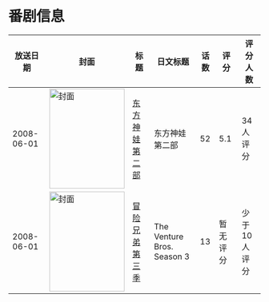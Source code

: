 # 番剧信息

|放送日期|封面|标题|日文标题|话数|评分|评分人数|
|---|---|---|---|---|---|---|
|2008-06-01|<img src="//lain.bgm.tv/pic/cover/c/47/86/103162_BTTE9.jpg" alt="封面" style="width:150px;height:200px;object-fit:cover;">|[东方神娃第二部](https://bangumi.tv/subject/103162)|东方神娃第二部|52|5.1|34人评分|
|2008-06-01|<img src="//lain.bgm.tv/pic/cover/c/33/d8/226559_g58C8.jpg" alt="封面" style="width:150px;height:200px;object-fit:cover;">|[冒险兄弟 第三季](https://bangumi.tv/subject/226559)|The Venture Bros. Season 3|13|暂无评分|少于10人评分|
